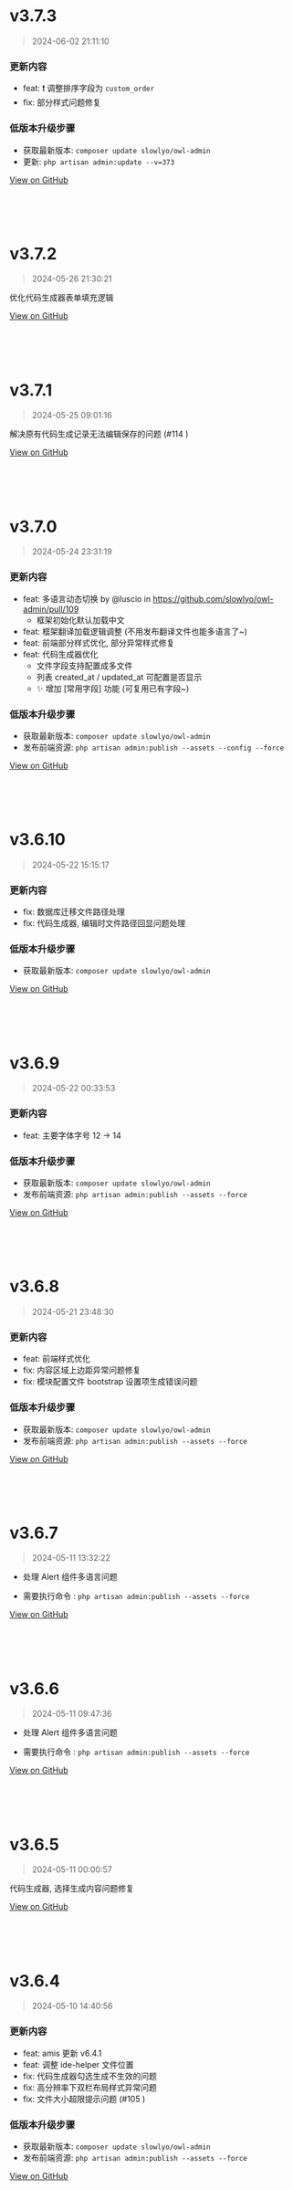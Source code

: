 # v3.7.3

> 2024-06-02 21:11:10 

### 更新内容

- feat: ❗ 调整排序字段为 `custom_order`
- fix: 部分样式问题修复
    

### 低版本升级步骤

- 获取最新版本: `composer update slowlyo/owl-admin`
- 更新: `php artisan admin:update --v=373`


[View on GitHub](https://github.com/slowlyo/owl-admin/releases/tag/v3.7.3)

<br>
<br>
<br>

# v3.7.2

> 2024-05-26 21:30:21 

优化代码生成器表单填充逻辑

[View on GitHub](https://github.com/slowlyo/owl-admin/releases/tag/v3.7.2)

<br>
<br>
<br>

# v3.7.1

> 2024-05-25 09:01:16 

解决原有代码生成记录无法编辑保存的问题 (#114 )

[View on GitHub](https://github.com/slowlyo/owl-admin/releases/tag/v3.7.1)

<br>
<br>
<br>

# v3.7.0

> 2024-05-24 23:31:19 

### 更新内容

- feat: 多语言动态切换 by @luscio in https://github.com/slowlyo/owl-admin/pull/109
    - 框架初始化默认加载中文
- feat: 框架翻译加载逻辑调整 (不用发布翻译文件也能多语言了~)
- feat: 前端部分样式优化, 部分异常样式修复
- feat: 代码生成器优化
    - 文件字段支持配置成多文件
    - 列表 created_at / updated_at 可配置是否显示
    - ✨ 增加 [常用字段] 功能  (可复用已有字段~)
    

### 低版本升级步骤

- 获取最新版本: `composer update slowlyo/owl-admin`
- 发布前端资源: `php artisan admin:publish --assets --config --force`


[View on GitHub](https://github.com/slowlyo/owl-admin/releases/tag/v3.7.0)

<br>
<br>
<br>

# v3.6.10

> 2024-05-22 15:15:17 

### 更新内容

- fix: 数据库迁移文件路径处理
- fix: 代码生成器, 编辑时文件路径回显问题处理
    

### 低版本升级步骤

- 获取最新版本: `composer update slowlyo/owl-admin`


[View on GitHub](https://github.com/slowlyo/owl-admin/releases/tag/v3.6.10)

<br>
<br>
<br>

# v3.6.9

> 2024-05-22 00:33:53 

### 更新内容

- feat: 主要字体字号 12 -> 14
    

### 低版本升级步骤

- 获取最新版本: `composer update slowlyo/owl-admin`
- 发布前端资源: `php artisan admin:publish --assets --force`


[View on GitHub](https://github.com/slowlyo/owl-admin/releases/tag/v3.6.9)

<br>
<br>
<br>

# v3.6.8

> 2024-05-21 23:48:30 

### 更新内容

- feat: 前端样式优化
- fix: 内容区域上边距异常问题修复
- fix: 模块配置文件 bootstrap 设置项生成错误问题
    

### 低版本升级步骤

- 获取最新版本: `composer update slowlyo/owl-admin`
- 发布前端资源: `php artisan admin:publish --assets --force`


[View on GitHub](https://github.com/slowlyo/owl-admin/releases/tag/v3.6.8)

<br>
<br>
<br>

# v3.6.7

> 2024-05-11 13:32:22 

- 处理 Alert 组件多语言问题

- 需要执行命令 : `php artisan admin:publish --assets --force`

[View on GitHub](https://github.com/slowlyo/owl-admin/releases/tag/v3.6.7)

<br>
<br>
<br>

# v3.6.6

> 2024-05-11 09:47:36 

- 处理 Alert 组件多语言问题

- 需要执行命令 : `php artisan admin:publish --assets --force`

[View on GitHub](https://github.com/slowlyo/owl-admin/releases/tag/v3.6.6)

<br>
<br>
<br>

# v3.6.5

> 2024-05-11 00:00:57 

代码生成器, 选择生成内容问题修复


[View on GitHub](https://github.com/slowlyo/owl-admin/releases/tag/v3.6.5)

<br>
<br>
<br>

# v3.6.4

> 2024-05-10 14:40:56 

### 更新内容

- feat: amis 更新 v6.4.1
- feat: 调整 ide-helper 文件位置
- fix: 代码生成器勾选生成不生效的问题
- fix: 高分辨率下双栏布局样式异常问题
- fix: 文件大小超限提示问题 (#105 )
    

### 低版本升级步骤

- 获取最新版本: `composer update slowlyo/owl-admin`
- 发布前端资源: `php artisan admin:publish --assets --force`


[View on GitHub](https://github.com/slowlyo/owl-admin/releases/tag/v3.6.4)

<br>
<br>
<br>

# v3.6.3

> 2024-05-09 09:29:41 

## What's Changed
* 新增admin-module:init-db命令初始化模块数据库 by @maliang in https://github.com/slowlyo/owl-admin/pull/104

## New Contributors
* @maliang made their first contribution in https://github.com/slowlyo/owl-admin/pull/104

**Full Changelog**: https://github.com/slowlyo/owl-admin/compare/v3.6.2...v3.6.3

[View on GitHub](https://github.com/slowlyo/owl-admin/releases/tag/v3.6.3)

<br>
<br>
<br>

# v3.6.2

> 2024-05-02 10:19:04 

代码生成器编辑页面获取数据问题修复

[View on GitHub](https://github.com/slowlyo/owl-admin/releases/tag/v3.6.2)

<br>
<br>
<br>

# v3.6.1

> 2024-05-02 09:59:07 

### 更新内容

- 入口路由定义到 `app/Admin/routes.php` 中

    

### 低版本升级步骤

- 获取最新版本: `composer update slowlyo/owl-admin`
- 手动添加路由
```php
// file: app/Admin/routes.php
Route::get('/admin', fn() => \Slowlyo\OwlAdmin\Admin::view());
```


[View on GitHub](https://github.com/slowlyo/owl-admin/releases/tag/v3.6.1)

<br>
<br>
<br>

# v3.6.0

> 2024-05-01 11:13:27 

### 更新内容

- feat: `admin:update` 命令根据配置连接数据库
- feat: 代码生成器优化
    - 组件属性填写优化, 组件保存操作优化
    - 增加代码清除功能, 移除 `admin:gen-code-clear` 命令
    - 生成代码按钮增加生成项选择功能
- fix: 分页下拉选项被遮挡问题 (#96)
- fix: 个人设置页面数据不更新问题
- fix: 删除按钮 confirm 弹窗多语言问题
    

### 低版本升级步骤

- 获取最新版本: `composer update slowlyo/owl-admin`
- 发布前端资源: `php artisan admin:publish --lang --force`


[View on GitHub](https://github.com/slowlyo/owl-admin/releases/tag/v3.6.0)

<br>
<br>
<br>

# v3.5.8

> 2024-04-16 22:24:08 

- 调整
    - 优化登录页重定向逻辑
    

- 低版本升级步骤
    - 获取最新版本: `composer update slowlyo/owl-admin`
    - 发布前端资源: `php artisan admin:publish --assets --force`


[View on GitHub](https://github.com/slowlyo/owl-admin/releases/tag/v3.5.8)

<br>
<br>
<br>

# v3.5.7

> 2024-04-06 09:29:59 

- 调整
    - sqlite 适配
    - 处理记录 `sql` 的全局变量可能存在的内存泄漏问题
    - 修复 `toast` 在事件中无法使用的问题
    

- 低版本升级步骤
    - 获取最新版本: `composer update slowlyo/owl-admin`
    - 发布前端资源: `php artisan admin:publish --assets --force`


[View on GitHub](https://github.com/slowlyo/owl-admin/releases/tag/v3.5.7)

<br>
<br>
<br>

# v3.5.6

> 2024-04-02 14:14:08 

- 调整
    - 新增: `admin:ide-helper` 命令, 优化开发体验
    - 修复: `fontawesome` 部分图标显示异常的问题
    

- 低版本升级步骤
    - 获取最新版本: `composer update slowlyo/owl-admin`
    - 发布前端资源: `php artisan admin:publish --assets --force`


[View on GitHub](https://github.com/slowlyo/owl-admin/releases/tag/v3.5.6)

<br>
<br>
<br>

# v3.5.5

> 2024-04-01 15:45:01 

- 调整
    - 动态api, 查询/响应逻辑优化
    - 超管禁用选中 by @luscio in https://github.com/slowlyo/owl-admin/pull/88
    

- 低版本升级步骤
    - 获取最新版本: `composer update slowlyo/owl-admin`


## New Contributors
* @luscio made their first contribution in https://github.com/slowlyo/owl-admin/pull/88

[View on GitHub](https://github.com/slowlyo/owl-admin/releases/tag/v3.5.5)

<br>
<br>
<br>

# v3.5.4

> 2024-03-30 17:10:22 

- 调整
    - renderer 优化
    - queryPath 获取逻辑优化
    

- 低版本升级步骤
    - 获取最新版本: `composer update slowlyo/owl-admin`


[View on GitHub](https://github.com/slowlyo/owl-admin/releases/tag/v3.5.4)

<br>
<br>
<br>

# v3.5.3

> 2024-03-30 14:16:29 

- 调整
    - amis 更新 `v6.3.0`
    - `Renderer` 优化, phpstorm 中增加部分方法的参数提示
    

- 低版本升级步骤
    - 获取最新版本: `composer update slowlyo/owl-admin`
    - 发布前端资源: `php artisan admin:publish --assets --force`


[View on GitHub](https://github.com/slowlyo/owl-admin/releases/tag/v3.5.3)

<br>
<br>
<br>

# v3.5.2

> 2024-03-29 15:17:58 

- 调整
    - 修复: 用户设置页面, 消息提示不显示问题
    - 代码生成器消息提示优化
    - 首页模板调整
    

- 低版本升级步骤
    - 获取最新版本: `composer update slowlyo/owl-admin`


[View on GitHub](https://github.com/slowlyo/owl-admin/releases/tag/v3.5.2)

<br>
<br>
<br>

# v3.5.1

> 2024-03-27 10:43:24 

- 调整
    - 修复 amis 登录模板无法使用问题
    - api 模板增加导入功能
    

- 低版本升级步骤
    - 获取最新版本: `composer update slowlyo/owl-admin`
    - 发布资源: `php artisan admin:publish --assets --lang --force`



[View on GitHub](https://github.com/slowlyo/owl-admin/releases/tag/v3.5.1)

<br>
<br>
<br>

# v3.5.0

> 2024-03-26 16:00:25 

- 新增
    - 开发者工具
        - 页面管理
        - 动态 API
        - 动态关联
    - 回到顶部按钮
    - token 过期时间设置项
    
- 调整
    - 优化 queryPath 获取逻辑
    - 菜单管理增加类型: 页面
    

- 低版本升级步骤
    - 获取最新版本: `composer update slowlyo/owl-admin`
    - 更新: `php artisan admin:update --v=350`



[View on GitHub](https://github.com/slowlyo/owl-admin/releases/tag/v3.5.0)

<br>
<br>
<br>

# v3.4.1

> 2024-03-20 10:46:56 

- 调整
    - add: 菜单页增加 iframe类型 by @lphkxd in https://github.com/slowlyo/owl-admin/pull/86
    - 优化 amis 页面结构加载逻辑
    

- 升级步骤
    - 获取最新版本: `composer update slowlyo/owl-admin`
    - 更新: `php artisan admin:update --v=341`



[View on GitHub](https://github.com/slowlyo/owl-admin/releases/tag/v3.4.1)

<br>
<br>
<br>

# v3.4.0

> 2024-03-16 11:58:59 

- 调整
    - 支持 laravel 11
    - 修复amis toast 不显示问题
    - 优化图形验证码逻辑
    
- 升级步骤
    - 获取最新版本: `composer update slowlyo/owl-admin`
    - 发布资源: `php artisan admin:publish --assets --force`


[View on GitHub](https://github.com/slowlyo/owl-admin/releases/tag/v3.4.0)

<br>
<br>
<br>

# v3.3.9

> 2024-03-13 10:29:26 

- 调整
    - 优化后端报错时, 前端的提示
    - 修复 `admin_resource_full_path` 方法中存在的问题
    - 优化: 列表支持自动加载多层级的关联关系

- 升级步骤
    - 获取最新版本: `composer update slowlyo/owl-admin`
    - 发布资源: `php artisan admin:publish --assets --force`


[View on GitHub](https://github.com/slowlyo/owl-admin/releases/tag/v3.3.9)

<br>
<br>
<br>

# v3.3.8

> 2024-03-06 14:39:11 

- 调整
    - `admin-module:init` 命令支持一次性创建多个模块
        - eg: `php artisan admin-module:init Master Store User` 
    - admin-modules 目录及命名空间支持在 `config/admin.php` 配置文件中配置

- 升级步骤
    - 获取最新版本: `composer update slowlyo/owl-admin`


[View on GitHub](https://github.com/slowlyo/owl-admin/releases/tag/v3.3.8)

<br>
<br>
<br>

# v3.3.7

> 2024-03-05 23:59:39 

- 调整
    - 文件上传处理辅助函数优化

- 升级步骤
    - 获取最新版本: `composer update slowlyo/owl-admin`


[View on GitHub](https://github.com/slowlyo/owl-admin/releases/tag/v3.3.7)

<br>
<br>
<br>

# v3.3.6

> 2024-03-05 13:56:33 

- 调整
    - service  saving 问题修复
    - 系统用户 / 角色 删除增加判断

- 升级步骤
    - 获取最新版本: `composer update slowlyo/owl-admin`


[View on GitHub](https://github.com/slowlyo/owl-admin/releases/tag/v3.3.6)

<br>
<br>
<br>

# v3.3.5

> 2024-03-02 11:21:53 

- 调整
    - 导出按钮优化, 增加 loading 效果

- 升级步骤
    - 获取最新版本: `composer update slowlyo/owl-admin`


[View on GitHub](https://github.com/slowlyo/owl-admin/releases/tag/v3.3.5)

<br>
<br>
<br>

# v3.3.4

> 2024-03-02 00:06:30 

### ❗ 注意, 此版本更新对于 [ Excel 导出 ] 功能是破坏性的, 从低版本升级需要手动处理历史的导出逻辑代码

<br>

- 调整
    - 默认使用的 Excel 导出扩展替换为 `rap2hpoutre/fast-excel`  ( laravel-excel经常由于各种依赖版本问题导致安装失败 )
        - 新增: exportMap 方法
        - 移除: exportHeadings & exportColumns 方法
    - 优化导出菜单只能点击文字的问题

- 升级步骤
    - 获取最新版本: `composer update slowlyo/owl-admin`
    - 发布资源: `php artisan admin:publish --lang --assets --force`


[View on GitHub](https://github.com/slowlyo/owl-admin/releases/tag/v3.3.4)

<br>
<br>
<br>

# v3.3.3

> 2024-03-01 10:52:28 

- 调整
    - `amis` 更新 `6.2.2`

- 升级步骤
    - 获取最新版本: `composer update slowlyo/owl-admin`
    - 发布资源: `php artisan admin:publish --assets --force`


[View on GitHub](https://github.com/slowlyo/owl-admin/releases/tag/v3.3.3)

<br>
<br>
<br>

# v3.3.2

> 2024-03-01 10:11:36 

- 调整
    - `service` 中新增部分方法, 更方便重写逻辑


- 升级步骤
    - 获取最新版本: `composer update slowlyo/owl-admin`


[View on GitHub](https://github.com/slowlyo/owl-admin/releases/tag/v3.3.2)

<br>
<br>
<br>

# v3.3.1

> 2024-02-28 23:59:37 

- 调整
    - 修复 `admin:gen-code-clear` 命令中的错误


- 升级步骤
    - 获取最新版本: `composer update slowlyo/owl-admin`


[View on GitHub](https://github.com/slowlyo/owl-admin/releases/tag/v3.3.1)

<br>
<br>
<br>

# v3.3.0

> 2024-02-28 15:18:44 

- 调整
    - `AdminMenu` 模型中, 处理扩展的菜单多语言 (#77 )
    - 修复 `message` 不显示问题 (#76 )


- 升级步骤
    - 获取最新版本: `composer update slowlyo/owl-admin`
    - 发布资源: `php artisan admin:publish --assets --force`


[View on GitHub](https://github.com/slowlyo/owl-admin/releases/tag/v3.3.0)

<br>
<br>
<br>

# v3.2.9

> 2024-02-26 13:57:49 

- 调整
    - 修复收起菜单白屏问题
    - 优化: 关闭用户认证时, 保证系统可正常使用


- 升级步骤
    - 获取最新版本: `composer update slowlyo/owl-admin`
    - 发布资源: `php artisan admin:publish --assets --force`


[View on GitHub](https://github.com/slowlyo/owl-admin/releases/tag/v3.2.9)

<br>
<br>
<br>

# v3.2.8

> 2024-02-25 15:03:30 

- 调整
    - 配置文件优化: 后台数据库连接配置
    - 扩展管理: 更多扩展按钮调整
    - 代码生成器: 替换图标选择器


- 升级步骤
    - 获取最新版本: `composer update slowlyo/owl-admin`
    - 发布资源: `php artisan admin:publish --config --force`


[View on GitHub](https://github.com/slowlyo/owl-admin/releases/tag/v3.2.8)

<br>
<br>
<br>

# v3.2.7

> 2024-02-22 23:27:58 

- 调整
    - 新增: 应用开启 `debug` 时, 接口响应包含 `sql` 执行记录
    - 前端优化
        - 消息气泡优化
        - 系统错误消息提示优化
        - 新增手风琴菜单


- 升级步骤
    - 获取最新版本: `composer update slowlyo/owl-admin`
    - 发布资源: `php artisan admin:publish --assets --force`


[View on GitHub](https://github.com/slowlyo/owl-admin/releases/tag/v3.2.7)

<br>
<br>
<br>

# v3.2.6

> 2024-02-22 15:45:28 

- 调整
    - 重构 `modules` 功能, 弃用 `nwidart/laravel-modules`  (#73 )
    - 移除 `admin-module:update` 命令, 现在视图部分由框架自动处理
    - 各模块之间的主题配置隔离


- 升级步骤
    - 获取最新版本: `composer update slowlyo/owl-admin`

- __❗注意__
    - 更新后, `modules` 与之前的版本并不兼容, 如果你已经使用了该功能, 需要手动迁移你的代码

[View on GitHub](https://github.com/slowlyo/owl-admin/releases/tag/v3.2.6)

<br>
<br>
<br>

# v3.2.5

> 2024-02-21 09:14:31 


## What's Changed
* add: 增加生成代码可选保存指定目录 by @lphkxd in https://github.com/Slowlyo/owl-admin/pull/72

- 升级步骤
    - 获取最新版本: `composer update slowlyo/owl-admin`
    - 执行命令: `php artisan admin:update --v=325`

**Full Changelog**: https://github.com/Slowlyo/owl-admin/compare/v3.2.4...v3.2.5

[View on GitHub](https://github.com/slowlyo/owl-admin/releases/tag/v3.2.5)

<br>
<br>
<br>

# v3.2.4

> 2024-02-19 17:01:21 

- 调整
    - iconify图标选择器: 搜索逻辑本地化, 避免网络原因无法使用


- 升级步骤
    - 获取最新版本: `composer update slowlyo/owl-admin`

[View on GitHub](https://github.com/slowlyo/owl-admin/releases/tag/v3.2.4)

<br>
<br>
<br>

# v3.2.3

> 2024-02-19 13:41:05 

- 调整
    - 增加助手函数: 多文件上传处理
    - 菜单管理优化: 列表拖拽排序、图标选择器
    - 系统用户管理: 增加启用禁用字段


- 升级步骤
    - 获取最新版本: `composer update slowlyo/owl-admin`
    - 执行命令: `php artisan admin:update --v=323`

[View on GitHub](https://github.com/slowlyo/owl-admin/releases/tag/v3.2.3)

<br>
<br>
<br>

# v3.2.2

> 2024-02-19 11:21:30 

- 调整
    - 代码生成器, 代码清理异常问题修复


- 升级步骤
    - 获取最新版本: `composer update slowlyo/owl-admin`

[View on GitHub](https://github.com/slowlyo/owl-admin/releases/tag/v3.2.2)

<br>
<br>
<br>

# v3.2.1

> 2024-02-10 15:41:52 

- 调整
    - 首页问题修复


- 升级步骤
    - 获取最新版本: `composer update slowlyo/owl-admin`
    - 安装 `3.2.0` 出现问题的, 在 `app/Admin/Controllers/HomeController.php`  加上 `use Slowlyo\OwlAdmin\Controllers\AdminController;`

[View on GitHub](https://github.com/slowlyo/owl-admin/releases/tag/v3.2.1)

<br>
<br>
<br>

# v3.2.0

> 2024-02-07 10:22:10 

- 调整
    - 代码生成器优化: 组件值识别 `json 字符串`, 并转换为 `php 数组` (#70)
    - 框架默认首页调整: 原 `一言 卡片`, 更改为 `bing 壁纸轮播`
    - 各 `service` 移除方法返回值类型


- 升级步骤
    - 获取最新版本: `composer update slowlyo/owl-admin`

## What's Changed
* optimize:优化代码生成器中需要用到多个数组的字段类型。 by @taotecode in https://github.com/Slowlyo/owl-admin/pull/70

## New Contributors
* @taotecode made their first contribution in https://github.com/Slowlyo/owl-admin/pull/70

**Full Changelog**: https://github.com/Slowlyo/owl-admin/compare/v3.1.11...v3.2.0

[View on GitHub](https://github.com/slowlyo/owl-admin/releases/tag/v3.2.0)

<br>
<br>
<br>

# v3.1.11

> 2024-02-06 14:13:40 

- 调整
    - `listQuery` 新增: 根据 tableColumn 配置, 自动加载关联关系


- 升级步骤
    - 获取最新版本: `composer update slowlyo/owl-admin`

## What's Changed
* add:新增自动with功能，根据column配置，字段名以 user.name 方式，只要模型定义的有user这个关联关系，即可自动启用 by @lphkxd in https://github.com/Slowlyo/owl-admin/pull/69

## New Contributors
* @lphkxd made their first contribution in https://github.com/Slowlyo/owl-admin/pull/69

**Full Changelog**: https://github.com/Slowlyo/owl-admin/compare/v3.1.10...v3.1.11

[View on GitHub](https://github.com/slowlyo/owl-admin/releases/tag/v3.1.11)

<br>
<br>
<br>

# v3.1.10

> 2024-02-01 21:01:54 

- 调整
    - 菜单无法快速编辑问题修复


- 升级步骤
    - 获取最新版本: `composer update slowlyo/owl-admin`

[View on GitHub](https://github.com/slowlyo/owl-admin/releases/tag/v3.1.10)

<br>
<br>
<br>

# v3.1.9

> 2024-01-31 23:24:18 

- 调整
    - `amis` 更新 `v6.1.0`


- 升级步骤
    - 获取最新版本: `composer update slowlyo/owl-admin`
    - 发布资源文件: `php artisan admin:publish --assets --force`
   
- __注意:__ `v3.1.8` 版本中需要发布 `--lang` 如果跳过 `v3.1.8` 直接更新 `v3.1.9` 的, 需要发布 `--lang`

**Full Changelog**: https://github.com/Slowlyo/owl-admin/compare/v3.1.8...v3.1.9

[View on GitHub](https://github.com/slowlyo/owl-admin/releases/tag/v3.1.9)

<br>
<br>
<br>

# v3.1.8

> 2024-01-31 13:37:50 

- 调整
    - 菜单增加路径唯一限制


- 升级步骤
    - 获取最新版本: `composer update slowlyo/owl-admin`
    - 发布语言文件: `php artisan admin:publish --lang --force`

**Full Changelog**: https://github.com/Slowlyo/owl-admin/compare/v3.1.7...v3.1.8

[View on GitHub](https://github.com/slowlyo/owl-admin/releases/tag/v3.1.8)

<br>
<br>
<br>

# v3.1.7

> 2024-01-28 17:38:48 

- 调整
    - 排序异常问题修复


- 升级步骤
    - 获取最新版本: `composer update slowlyo/owl-admin`

**Full Changelog**: https://github.com/Slowlyo/owl-admin/compare/v3.1.6...v3.1.7

[View on GitHub](https://github.com/slowlyo/owl-admin/releases/tag/v3.1.7)

<br>
<br>
<br>

# v3.1.6

> 2024-01-15 11:17:22 

- 调整
    - 部分代码优化



- 升级步骤
    - 获取最新版本: `composer update slowlyo/owl-admin`

**Full Changelog**: https://github.com/Slowlyo/owl-admin/compare/v3.1.5...v3.1.6

[View on GitHub](https://github.com/slowlyo/owl-admin/releases/tag/v3.1.6)

<br>
<br>
<br>

# v3.1.5

> 2024-01-11 09:26:47 

- 调整
    - 合并 PR (#63 )

- 升级步骤
    - 获取最新版本: `composer update slowlyo/owl-admin`

## What's Changed
* 在获取数据前先过滤 null 值 by @NotMings in https://github.com/Slowlyo/owl-admin/pull/63


**Full Changelog**: https://github.com/Slowlyo/owl-admin/compare/v3.1.4...v3.1.5

[View on GitHub](https://github.com/slowlyo/owl-admin/releases/tag/v3.1.5)

<br>
<br>
<br>

# v3.1.4

> 2024-01-05 09:57:28 

- 调整
    - 可独立配置 `admin` 数据库连接

- 升级步骤
    - 获取最新版本: `composer update slowlyo/owl-admin`

***

## What's Changed
* 数据库连接可配置 by @NotMings in https://github.com/Slowlyo/owl-admin/pull/61

## New Contributors
* @NotMings made their first contribution in https://github.com/Slowlyo/owl-admin/pull/61

**Full Changelog**: https://github.com/Slowlyo/owl-admin/compare/v3.1.3...v3.1.4

[View on GitHub](https://github.com/slowlyo/owl-admin/releases/tag/v3.1.4)

<br>
<br>
<br>

# v3.1.3

> 2023-12-30 22:18:43 

- 调整
    - `amis` 更新 [v6.0.0](https://github.com/baidu/amis/releases/tag/v6.0.0)
    - 修复 `v3.1.2` 产生的部分问题 (#60)



- 升级步骤
    - 为了避免产生意料以外的问题, 请删除 `/public/admin` 目录
    - 获取最新版本: `composer update slowlyo/owl-admin`
    - 发布资源: `php artisan admin:publish --assets --config --force`
        - 如果使用了 `modules` 需要执行: `php artisan admin-module:update` 

[View on GitHub](https://github.com/slowlyo/owl-admin/releases/tag/v3.1.3)

<br>
<br>
<br>

# v3.1.2

> 2023-12-28 10:57:19 

- 调整
    - 更改应用访问逻辑, 适配 `laravel-debugbar`



- 升级步骤
    - 为了避免产生意料以外的问题, 请删除 `/public/admin` 目录
    - 获取最新版本: `composer update slowlyo/owl-admin`
    - 发布资源: `php artisan admin:publish --assets --config --force`
        - 如果使用了 `modules` 需要执行: `php artisan admin-module:update` 

[View on GitHub](https://github.com/slowlyo/owl-admin/releases/tag/v3.1.2)

<br>
<br>
<br>

# v3.1.1

> 2023-12-28 10:55:28 

- 调整
    - 顶部菜单异常展开问题修复 (#57 )



- 升级步骤
    - 获取最新版本: `composer update slowlyo/owl-admin`
    - 发布资源: `php artisan admin:publish --assets --force`
        - 如果使用了 `modules` 需要执行: `php artisan admin-module:update` 

[View on GitHub](https://github.com/slowlyo/owl-admin/releases/tag/v3.1.1)

<br>
<br>
<br>

# v3.1.0

> 2023-12-16 14:48:13 

- 调整
    - 退出登录, 保留当前页面路径
    - 增加自定义组件 `Watermark`



- 升级步骤
    - 获取最新版本: `composer update slowlyo/owl-admin`
    - 发布资源: `php artisan admin:publish --assets --force`
        - 如果使用了 `modules` 需要执行: `php artisan admin-module:update` 

[View on GitHub](https://github.com/slowlyo/owl-admin/releases/tag/v3.1.0)

<br>
<br>
<br>

# v3.0.9

> 2023-12-16 10:45:25 

- 调整
    - 滚动条样式优化
    - `amis` 更新 [v3.6.3](https://github.com/baidu/amis/releases/tag/v3.6.3)
    - `Top` 布局菜单优化 (#54 )



- 升级步骤
    - 获取最新版本: `composer update slowlyo/owl-admin`
    - 发布资源: `php artisan admin:publish --assets --force`
        - 如果使用了 `modules` 需要执行: `php artisan admin-module:update` 

[View on GitHub](https://github.com/slowlyo/owl-admin/releases/tag/v3.0.9)

<br>
<br>
<br>

# v3.0.8

> 2023-12-01 23:02:11 

- 调整
    - 整体边框颜色减淡
    - `amis` 更新 [v3.6.1](https://github.com/baidu/amis/releases/tag/v3.6.1)



- 升级步骤
    - 获取最新版本: `composer update slowlyo/owl-admin`
    - 发布资源: `php artisan admin:publish --assets --force`
        - 如果使用了 `modules` 需要执行: `php artisan admin-module:update` 

[View on GitHub](https://github.com/slowlyo/owl-admin/releases/tag/v3.0.8)

<br>
<br>
<br>

# v3.0.7

> 2023-12-01 09:07:57 

- 调整
    - `双栏布局` 二级菜单顶部展示文字更改为 应用名称
    - 扩展管理&代码生成器, 部分框架代码优化
    - `amis` 更新 [v3.6.0](https://github.com/baidu/amis/releases/tag/v3.6.0)  (#51)



- 升级步骤
    - 获取最新版本: `composer update slowlyo/owl-admin`
    - 发布资源: `php artisan admin:publish --assets --force`
        - 如果使用了 `modules` 需要执行: `php artisan admin-module:update` 

[View on GitHub](https://github.com/slowlyo/owl-admin/releases/tag/v3.0.7)

<br>
<br>
<br>

# v3.0.6

> 2023-11-24 22:09:00 

- 调整
    - 修复 **双栏布局** 显示不完整问题
    - 补充前端代码注释


- 升级步骤
    - 获取最新版本: `composer update slowlyo/owl-admin`
    - 发布资源: `php artisan admin:publish --assets --force`
        - 如果使用了 `modules` 需要执行: `php artisan admin-module:update` 

[View on GitHub](https://github.com/slowlyo/owl-admin/releases/tag/v3.0.6)

<br>
<br>
<br>

# v3.0.5

> 2023-11-22 10:21:11 

- 调整
    - `amis` 更新 [v3.5.3](https://github.com/baidu/amis/releases/tag/v3.5.3)


- 升级步骤
    - 获取最新版本: `composer update slowlyo/owl-admin`
    - 发布资源: `php artisan admin:publish --assets --force`
        - 如果使用了 `modules` 需要执行: `php artisan admin-module:update` 

[View on GitHub](https://github.com/slowlyo/owl-admin/releases/tag/v3.0.5)

<br>
<br>
<br>

# v3.0.4

> 2023-11-13 15:21:25 

- 调整
    - `BaseRenderer` 支持 `Macro`
    - 修复无法导出 `Excel` 问题 (#49)
    - 处理 `Nav` 不会根据地址自动选中的问题

- 升级步骤
    - 获取最新版本: `composer update slowlyo/owl-admin`
    - 发布资源: `php artisan admin:publish --assets --force`
        - 如果使用了 `modules` 需要执行: `php artisan admin-module:update` 

[View on GitHub](https://github.com/slowlyo/owl-admin/releases/tag/v3.0.4)

<br>
<br>
<br>

# v3.0.3

> 2023-11-08 11:10:43 

- 新增
    - 基于 `condition-builder` 组件实现的条件组合查询
    - 代码生成器-字段配置: 新增字段配置保存功能

- 调整
    - 处理 `WangEditor` 上传文件提示登录问题
    - `laravel-modules` 适配 `v10` 版本

- 升级步骤
    - 获取最新版本: `composer update slowlyo/owl-admin`
    - 发布资源: `php artisan admin:publish --assets --lang --force`
        - 如果使用了 `modules` 需要执行: `php artisan admin-module:update`


[View on GitHub](https://github.com/slowlyo/owl-admin/releases/tag/v3.0.3)

<br>
<br>
<br>

# v3.0.2

> 2023-11-02 13:59:16 

- 变更
    - `amis` 更新 [v3.5.2](https://github.com/baidu/amis/releases/tag/3.5.2)

- 升级步骤
    - 获取最新版本: `composer update slowlyo/owl-admin`
    - 发布资源: `php artisan admin:publish --assets --force`
        - 如果使用了 `modules` 需要执行: `php artisan admin-module:update`


[View on GitHub](https://github.com/slowlyo/owl-admin/releases/tag/v3.0.2)

<br>
<br>
<br>

# v3.0.1

> 2023-11-02 11:19:34 

- 变更
    - 部分样式优化
    - `amis` 更新 `v3.5.1`

- 升级步骤
    - 获取最新版本: `composer update slowlyo/owl-admin`
    - 发布资源: `php artisan admin:publish --assets --force`
        - 如果使用了 `modules` 需要执行: `php artisan admin-module:update`


[View on GitHub](https://github.com/slowlyo/owl-admin/releases/tag/v3.0.1)

<br>
<br>
<br>

# v3.0.0

> 2023-10-31 22:01:52 

### 调整

- __前端__
    - __整体 `layout` 重写优化__
    - 组件库由 `arco-design react` 更换为 `antd`
    - 增加全局 `loading 遮罩`
    - 增加 `深色主题`
    - 弃用 `UnoCSS`, 改用 `TailwindCSS`
    - `amis` 更新 `v3.5.0`
    - `amis` 获取页面时携带当前 url 信息 (#41)
    - 固定底部栏

- __后端__
    - 框架配置: `auth` 和 `permission` 开关分离 (#43)
    - 弃用 `amisMake()`, 由 `amis()` 替代
    - 新增 `admin_abort()` 、`admin_abort_if()` 方法

### 修复

- 多应用模式下, 设置权限不生效, 非超管无菜单 (#40)

### 从低版本升级

1. 获取最新框架代码: `composer require slowlyo/owl-admin:v3.0.0`
2. 升级框架: `php artisan admin:update --v=300` _(如有需要, 请先备份 `config/admin.php`)_
3. 全局搜索 `amisMake(` 替换为 `amis(`  (可选)

[View on GitHub](https://github.com/slowlyo/owl-admin/releases/tag/v3.0.0)

<br>
<br>
<br>

# v2.8.2

> 2023-09-26 15:27:56 

## What's Changed
* 代码生成器与权限生成功能修复 by @wowthree in https://github.com/Slowlyo/owl-admin/pull/43

## New Contributors
* @wowthree made their first contribution in https://github.com/Slowlyo/owl-admin/pull/43

**Full Changelog**: https://github.com/Slowlyo/owl-admin/compare/v2.8.1...v2.8.2

[View on GitHub](https://github.com/slowlyo/owl-admin/releases/tag/v2.8.2)

<br>
<br>
<br>

# v2.8.1

> 2023-09-01 10:05:05 

__更新 `amis  v3.4.0`__

### 更新方式
- `composer require slowlyo/owl-admin` 获取最新框架代码
- 执行 `php artisan admin:publish --assets --force` 发布前端资源

[View on GitHub](https://github.com/slowlyo/owl-admin/releases/tag/v2.8.1)

<br>
<br>
<br>

# v2.8.0

> 2023-08-29 14:03:49 

### 修复

- 菜单名称重复, 导致权限自动生成失败 (#34 )
- 查询时携带排序条件, 需要清除默认排序条件 (#33 )

**Full Changelog**: https://github.com/Slowlyo/owl-admin/compare/v2.7.9...v2.8.0

[View on GitHub](https://github.com/slowlyo/owl-admin/releases/tag/v2.8.0)

<br>
<br>
<br>

# v2.7.9

> 2023-08-15 21:16:18 

扩展增加 change 事件

_无需发布资源_

[View on GitHub](https://github.com/slowlyo/owl-admin/releases/tag/v2.7.9)

<br>
<br>
<br>

# v2.7.8

> 2023-08-07 20:55:57 

修复控制器代码生成错误问题

_无需发布资源_

[View on GitHub](https://github.com/slowlyo/owl-admin/releases/tag/v2.7.8)

<br>
<br>
<br>

# v2.7.7

> 2023-08-07 17:26:35 

修复amis更新3.3导致的部分问题

_无需发布资源_

[View on GitHub](https://github.com/slowlyo/owl-admin/releases/tag/v2.7.7)

<br>
<br>
<br>

# v2.7.6

> 2023-08-01 14:09:15 

#### 更新内容

- 支持菜单参数
- 支持自定义菜单对应的组件
- 支持无菜单页面
- amis 更新 `v3.3.0`

#### 更新方式

1. `composer require slowlyo/owl-admin` 获取最新框架代码
2. 执行 `php artisan admin:update --v=276` 升级框架

[View on GitHub](https://github.com/slowlyo/owl-admin/releases/tag/v2.7.6)

<br>
<br>
<br>

# v2.7.5

> 2023-07-24 14:16:23 

优化扩展管理

_无需发布资源~_

[View on GitHub](https://github.com/slowlyo/owl-admin/releases/tag/v2.7.5)

<br>
<br>
<br>

# v2.7.4

> 2023-07-18 15:01:07 

管理员保存问题修复

_无需发布资源_

[View on GitHub](https://github.com/slowlyo/owl-admin/releases/tag/v2.7.4)

<br>
<br>
<br>

# v2.7.3

> 2023-07-17 14:50:01 

多应用, 权限生成功能问题修复, 中间件调整


[View on GitHub](https://github.com/slowlyo/owl-admin/releases/tag/v2.7.3)

<br>
<br>
<br>

# v2.7.2

> 2023-07-04 22:25:01 

#### 更新内容

- 部分框架代码调整
- 移除 Class `OwlAdmin` 
- 优化框架路由加载, 解决模块路由缓存问题

#### 更新方式

1. `composer require slowlyo/owl-admin` 获取最新框架代码

[View on GitHub](https://github.com/slowlyo/owl-admin/releases/tag/v2.7.2)

<br>
<br>
<br>

# v2.7.1

> 2023-07-03 22:58:50 

#### 更新内容

- `amis` 更新 `v3.2.0`
- `crud` 支持基础快速编辑
- 由于3个富文本编辑器上传api各不相同, 移除组件内的默认的 `api` 设置

#### 更新方式

1. `composer require slowlyo/owl-admin` 获取最新框架代码
2. `php artisan admin:publish --assets --force` 发布静态资源``

[View on GitHub](https://github.com/slowlyo/owl-admin/releases/tag/v2.7.1)

<br>
<br>
<br>

# v2.7.0

> 2023-07-02 22:54:52 

#### 更新内容

- ✨ 适配 `laravel-modules` , 现在可以很方便在应用中创建多个全新的后台模块了~
- 移除了控制器中的 `rowActionOnlyEditAndDelete()` 方法
- 调整 `rowActions()` 方法, 可通过向该方法的第一个参数传入 _数组_ 来自定义行操作按钮

#### 更新方式

1. `composer require slowlyo/owl-admin` 获取最新框架代码
2. `php artisan admin:publish --force` 发布静态资源

[View on GitHub](https://github.com/slowlyo/owl-admin/releases/tag/v2.7.0)

<br>
<br>
<br>

# v2.6.10

> 2023-06-26 19:56:03 

修复 `v2.6.9` 引发的中间件异常的问题, 此版本无需发布资源

[View on GitHub](https://github.com/slowlyo/owl-admin/releases/tag/v2.6.10)

<br>
<br>
<br>

# v2.6.9

> 2023-06-26 00:03:10 

#### 更新内容

- ✨ 增加组件鉴权, 更精细化的权限控制
- 框架中间件代码优化
- 前端弹窗提示逻辑优化

#### 更新方式

1. `composer require slowlyo/owl-admin` 获取最新框架代码
2. `php artisan admin:publish --assets --lang --force` 发布静态资源

[View on GitHub](https://github.com/slowlyo/owl-admin/releases/tag/v2.6.9)

<br>
<br>
<br>

# v2.6.8

> 2023-06-24 15:58:13 

#### 更新内容

- 新增: 可动态添加菜单

#### 更新方式

1. `composer require slowlyo/owl-admin` 获取最新框架代码

[View on GitHub](https://github.com/slowlyo/owl-admin/releases/tag/v2.6.8)

<br>
<br>
<br>

# v2.6.7

> 2023-06-21 00:29:28 

#### 更新内容

- ✨ 新开发工具: 可视化编辑器
- 问题修复
    - tab栏未启用时, form报错的问题
    - 编辑/详情页面面包屑不显示问题

#### 更新方式

1. `composer require slowlyo/owl-admin` 获取最新框架代码
2. `php artisan admin:publish --assets --lang --force` 发布静态资源

[View on GitHub](https://github.com/slowlyo/owl-admin/releases/tag/v2.6.7)

<br>
<br>
<br>

# v2.6.6

> 2023-06-18 20:42:42 

#### 更新内容

- 移除暗色模式
- 移除无用的前端代码

#### 更新方式

1. `composer require slowlyo/owl-admin` 获取最新框架代码
2. `php artisan admin:publish --assets --config --force` 发布静态资源

[View on GitHub](https://github.com/slowlyo/owl-admin/releases/tag/v2.6.6)

<br>
<br>
<br>

# v2.6.5

> 2023-06-14 17:28:47 

### 更新内容

- 菜单展开/选中逻辑优化
- amisPage增加loading动画
- 菜单管理功能中, 父级菜单选择框数据优化
- Alert 组件样式优化

### 更新方式

1. `composer require slowlyo/owl-admin` 获取最新框架代码
2. `php artisan admin:publish --assets --force` 发布静态资源

[View on GitHub](https://github.com/slowlyo/owl-admin/releases/tag/v2.6.5)

<br>
<br>
<br>

# v2.6.4

> 2023-06-14 09:28:40 

### 更新内容

- 菜单样式优化
- 修复 `admin:gen-code-clear` 命令的问题

### 更新方式

1. `composer require slowlyo/owl-admin` 获取最新框架代码
2. `php artisan admin:publish --assets --force` 发布静态资源

[View on GitHub](https://github.com/slowlyo/owl-admin/releases/tag/v2.6.4)

<br>
<br>
<br>

# v2.6.3

> 2023-06-09 17:00:32 

### 更新内容

- 部分样式优化
- 消息提醒优化
- 优化生成菜单生成逻辑
- 框架模型类问题修复
- 角色管理中一处多语言问题优化

### 更新方式

1. `composer require slowlyo/owl-admin` 获取最新框架代码
2. `php artisan admin:publish --assets --lang --force` 发布静态资源

[View on GitHub](https://github.com/slowlyo/owl-admin/releases/tag/v2.6.3)

<br>
<br>
<br>

# v2.6.2

> 2023-06-08 17:50:00 

### 修复

- 筛选失效问题 (v2.6.0 产生的bug)
- 框架表格初始化字段补充 (v2.5.9 产生的bug, 仅新安装的应用会有该问题)

### 更新方式

1. `composer require slowlyo/owl-admin` 获取最新框架代码
2. `php artisan admin:publish --assets --force` 发布静态资源

[View on GitHub](https://github.com/slowlyo/owl-admin/releases/tag/v2.6.2)

<br>
<br>
<br>

# v2.6.1

> 2023-06-07 21:36:41 

### 更新内容

- tab栏在新安装的应用中默认启用
- 优化tab栏逻辑
- 页面模式的表单/详情, 适配tab栏交互逻辑
- 新增全局js方法 `window.$owl.closeTabByPath()`

<br>

### 更新方式

1. `composer require slowlyo/owl-admin` 获取最新框架代码
2. `php artisan admin:publish --assets --force` 发布静态资源

[View on GitHub](https://github.com/slowlyo/owl-admin/releases/tag/v2.6.1)

<br>
<br>
<br>

# v2.6.0

> 2023-06-06 22:45:10 

### 更新内容

- `amis` 版本更新至 `v3.1.1`
- 优化
    - 页面刷新保留查询参数
    - 优化部分硬编码

<br>

### 更新方式

1. `composer require slowlyo/owl-admin` 获取最新框架代码
2. `php artisan admin:publish --assets --config --force` 更新框架资源

[View on GitHub](https://github.com/slowlyo/owl-admin/releases/tag/v2.6.0)

<br>
<br>
<br>

# v2.5.9

> 2023-06-05 15:03:11 

### 更新内容

- 代码生成器优化
    - 增加: 表单可配置为页面/弹窗, 可配置弹窗大小
    - 优化记录储存数据
    - 增加单条记录导入导出(方便生成记录共享)

### 更新方式

1. 使用 `composer require slowlyo/owl-admin` 获取最新版本 (v2.5.9)
2. 执行 `php artisan admin:update --v=259` 升级框架

[View on GitHub](https://github.com/slowlyo/owl-admin/releases/tag/v2.5.9)

<br>
<br>
<br>

# v2.5.8

> 2023-06-04 22:32:17 

### 更新内容

✨ ___让一个完整的功能, 召之即来挥之即去~___

- 增加 `artisan` 命令  `admin:gen-code-clear`
    - 作用: 清除代码生成器生成的内容
        - controller 文件
        - model 文件
        - service 文件
        - migration 文件及迁移记录
        - route 文件
        - 创建的数据表
    - 使用: `php artisan admin:gen-code-clear --id=1`
        - 此处 `id` 为代码生成器生成的记录的 `id` 值

### 更新方式

- 通过 `composer` 获取最新版本
    - `composer require slowlyo/owl-admin`

[View on GitHub](https://github.com/slowlyo/owl-admin/releases/tag/v2.5.8)

<br>
<br>
<br>

# v2.5.7

> 2023-06-04 01:48:29 

### 更新内容

- `amis` 升级 `v3.1.0`
- `service` 增加对 `searchable` 属性的支持
    - 原理: 判断请求参数中是否存在字段名, 如果存在则使用 `where` 进行模糊查询
- ️🧨代码生成器升级
    - 支持预览
    - 支持保存记录
    - 支持字段组件配置
    - 支持菜单/路由自动生成
- 增加 `artisan` 命令
    - `admin:update`: 框架升级 
    - `admin:gen-route`: 根据代码生成记录维护框架路由

<br>

### 更新步骤

1. 使用 `composer require slowlyo/owl-admin` 获取最新版本 (v2.5.7)
2. 执行 `php artisan admin:update --v=257` 命令升级框架
3. 执行 `php artisan cache:clear` 清除缓存 (可选)

[View on GitHub](https://github.com/slowlyo/owl-admin/releases/tag/v2.5.7)

<br>
<br>
<br>

# v2.5.6

> 2023-05-17 20:49:05 

__amis 调试工具__  现在可由 `admin.show_development_tools` 控制

#### 注意

此次更新需要重新发布 assets

`php artisan admin:publish --assets --force`

[View on GitHub](https://github.com/slowlyo/owl-admin/releases/tag/v2.5.6)

<br>
<br>
<br>

# v2.5.5

> 2023-05-17 10:18:50 

### 更新内容

- 框架代码优化
- 提供可追加 nav 的方法

### 注意

此次更新涉及 `config`、`lang`、`assets`、`views` 

_**全部**的资源都需要重新发布_

- __覆盖 config 前注意备份自己已有的配置信息__
- __如果自行该更了前端, 发布 views 前注意备份自己的代码__

在清楚注意事项后, 你可以直接执行以下命令

```bash
php artisan admin:publish --config --lang --assets --force

# 如果你需要自行更改前端, 则需要增加 views
php artisan admin:publish --config --lang --assets --views --force
```

[View on GitHub](https://github.com/slowlyo/owl-admin/releases/tag/v2.5.5)

<br>
<br>
<br>

# v2.5.4

> 2023-05-15 08:37:30 

- 代码生成优化

[View on GitHub](https://github.com/slowlyo/owl-admin/releases/tag/v2.5.4)

<br>
<br>
<br>

# v2.5.3

> 2023-05-13 20:11:31 

- 优化样式

### 注意

此次升级需要重新发布 assets

`php artisan admin:publish --assets --force`

[View on GitHub](https://github.com/slowlyo/owl-admin/releases/tag/v2.5.3)

<br>
<br>
<br>

# v2.5.2

> 2023-05-13 19:50:49 

- 升级 amis v3.0
- 页面缓存逻辑优化 [#I71QJ3](https://gitee.com/slowlyo/owl-admin/issues/I71QJ3)
- 增加配置项: 配置某些路由不追加额外路由


### 注意

此次升级需要重新发布资源与配置文件

`php artisan admin:publish --assets --config --force`

[View on GitHub](https://github.com/slowlyo/owl-admin/releases/tag/v2.5.2)

<br>
<br>
<br>

# v2.5.1

> 2023-05-13 19:44:47 

代码生成器问题修复


[View on GitHub](https://github.com/slowlyo/owl-admin/releases/tag/v2.5.1)

<br>
<br>
<br>

# v2.5.0

> 2023-04-27 16:23:35 

修复日期组件显示英文的问题

#### 需要重新发布 assets
`php artisan admin:publish --assets --force`

[View on GitHub](https://github.com/slowlyo/owl-admin/releases/tag/v2.5.0)

<br>
<br>
<br>

# v2.4.9

> 2023-04-27 13:41:33 

代码生成器使用体验优化


[View on GitHub](https://github.com/slowlyo/owl-admin/releases/tag/v2.4.9)

<br>
<br>
<br>

# v2.4.8

> 2023-04-23 15:19:50 

Renderer 优化

[View on GitHub](https://github.com/slowlyo/owl-admin/releases/tag/v2.4.8)

<br>
<br>
<br>

# v2.4.7

> 2023-04-23 15:18:28 

- 左侧菜单模式下菜单滚动问题修复
- Tab 增加定位当前选中项

#### 需要重新发布 assets
`php artisan admin:publish --assets --force`

[View on GitHub](https://github.com/slowlyo/owl-admin/releases/tag/v2.4.7)

<br>
<br>
<br>

# v2.4.6

> 2023-04-21 09:45:20 

#### 样式优化
- 多层级菜单title不显示问题
- inputNumber 暗色悬浮背景问题
- 菜单滚动问题

#### 需要重新发布 assets
`php artisan admin:publish --assets --force`

[View on GitHub](https://github.com/slowlyo/owl-admin/releases/tag/v2.4.6)

<br>
<br>
<br>

# v2.4.5

> 2023-04-20 15:53:19 

#### 优化

- 用户菜单优化
- 登录成功逻辑优化
- tab缓存逻辑优化

##### 注意

此次更新需要重新发布 `assets`
`php artisan admin:publish --assets --force`

[View on GitHub](https://github.com/slowlyo/owl-admin/releases/tag/v2.4.5)

<br>
<br>
<br>

# v2.4.4

> 2023-04-20 14:48:16 

#### 修复
Tab 栏样式问题

#### 新增
- Tab 栏增加滚轮横向滚动
- ✨自定义组件: wangEditor 富文本编辑器

##### 注意

此次更新需要重新发布 `assets`
`php artisan admin:publish --assets --force`

[View on GitHub](https://github.com/slowlyo/owl-admin/releases/tag/v2.4.4)

<br>
<br>
<br>

# v2.4.3

> 2023-04-19 20:24:36 

修复copy失效的问题

首页模板调整


##### 注意
 此次更新需要重新发布 `assets`

`php artisan admin:publish --assets --force`

[View on GitHub](https://github.com/slowlyo/owl-admin/releases/tag/v2.4.3)

<br>
<br>
<br>

# v2.4.2

> 2023-04-19 10:06:47 

移除更多扩展中的去安装操作


[View on GitHub](https://github.com/slowlyo/owl-admin/releases/tag/v2.4.2)

<br>
<br>
<br>

# v2.4.1

> 2023-04-18 23:12:18 

移除内置的 Terminal

<br>
> 如果你任要使用, 可安装扩展包: `slowlyo/owl-terminal`

[View on GitHub](https://github.com/slowlyo/owl-admin/releases/tag/v2.4.1)

<br>
<br>
<br>

# v2.4.0

> 2023-04-17 21:52:05 

Tab 关闭逻辑优化

##### 注意

此次更新需要重新发布 `assets`

`php artisan admin:publish --assets --force`

[View on GitHub](https://github.com/slowlyo/owl-admin/releases/tag/v2.4.0)

<br>
<br>
<br>

# v2.3.9

> 2023-04-17 16:40:00 

✨ 新增 Tab 栏

#### 注意

此次更新需要重新发布 `assets` 和 `config`

`php artisan admin:publish --assets --config --force`

[View on GitHub](https://github.com/slowlyo/owl-admin/releases/tag/v2.3.9)

<br>
<br>
<br>

